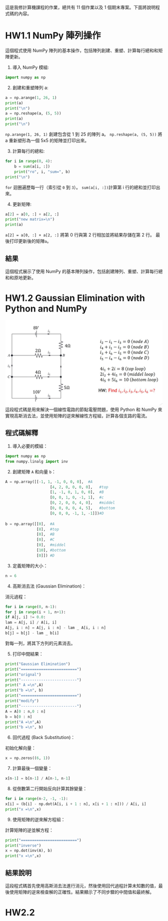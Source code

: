 這是我修計算機課程的作業，總共有 11 個作業以及 1 個期末專案。下面將說明程式碼的內容。

# HW1.1 NumPy 陣列操作

這個程式使用 NumPy 陣列的基本操作，包括陣列創建、重塑、計算每行總和和矩陣更新。

1. 導入 NumPy 模組:

```python
import numpy as np
```

2. 創建和重塑陣列 a:

```python
a = np.arange(1, 26, 1)
print(a)
print("\n")
a = np.reshape(a, (5, 5))
print(a)
print("\n")
```

`np.arange(1, 26, 1)` 創建包含從 1 到 25 的陣列 a。
`np.reshape(a, (5, 5))` 將 a 重新塑形為一個 5x5 的矩陣並打印出來。

3. 計算每行的總和:

```python
for i in range(0, 4):
    b = sum(a[i, :])
    print("ro", i, "sum=", b)
print("\n")
```

`for` 迴圈遍歷每一行（索引從 `0` 到 `3`）。
`sum(a[i, :])`計算第 i 行的總和並打印出來。

4. 更新矩陣:

```python
a[2] = a[0, :] + a[2, :]
print("new matrix=\n")
print(a)
```

`a[2] = a[0, :] + a[2, :]` 將第 0 行與第 2 行相加並將結果存儲在第 2 行。
最後打印更新後的矩陣`a`。

## 結果

這個程式展示了使用 NumPy 的基本陣列操作，包括創建陣列、重塑、計算每行總和和原地更新。

# HW1.2 Gaussian Elimination with Python and NumPy

![電路圖](photo/Electric_circuit.jpg)
這段程式碼是用來解決一個線性電路的節點電壓問題，使用 Python 和 NumPy 來實現高斯消去法，並使用矩陣的逆來解線性方程組，計算各個支路的電流。

## 程式碼解釋

1. 導入必要的模組：

```python
import numpy as np
from numpy.linalg import inv
```

2. 創建矩陣 `A` 和向量 `b`：

```python
A = np.array([[-1, 1, -1, 0, 0, 0],  #A
                    [4, 2, 0, 0, 0, 0],   #top
                    [1, -1, 0, 1, 0, 0],  #B
                    [0, 0, 1, 0, -1, 1],  #c
                    [0, 2, 0, 0, 4, 0],   #middel
                    [0, 0, 0, 0, 4, 5],   #bottom
                    [0, 0, 0, -1, 1, -1]])#D

b = np.array([[0],  #A
              [8],  #top
              [0],  #B
              [0],  #C
              [0],  #middel
              [10], #bottom
              [0]]) #D
```

3. 定義矩陣的大小：

```python
n = 6
```

4. 高斯消去法 (Gaussian Elimination)：

消元過程：

```python
for i in range(0, n-1):
for j in range(i + 1, n+1):
if A[j, i] != 0.0:
lam = A[j, i] / A[i, i]
A[j, i : n] = A[j, i : n] - lam _ A[i, i : n]
b[j] = b[j] - lam _ b[i]
```

對每一列，將其下方列的元素消去。

5. 打印中間結果：

```python
print("Gaussian Elimination")
print("=========================")
print("orignal")
print("-------------------------")
print(" A =\n",A)
print("b =\n", b)
print("=========================")
print("modify")
print("-------------------------")
A = A[0 : n,0 : n]
b = b[0 : n]
print("A =\n",A)
print("b =\n", b)
```

6. 回代過程 (Back Substitution)：

初始化解向量：

```python
x = np.zeros((6, 1))
```

7. 計算最後一個變量：

```python
x[n-1] = b[n-1] / A[n-1, n-1]
```

8. 從倒數第二行開始反向計算其餘變量：

```python
for i in range(n-2, -1, -1):
x[i] = (b[i] - np.dot(A[i, i + 1 : n], x[i + 1 : n])) / A[i, i]
print("x =\n",x)
```

9. 使用矩陣的逆來解方程組：

計算矩陣的逆並解方程：

```python
print("=========================")
print("inverse")
x = np.dot(inv(A), b)
print("x =\n",x)
```

## 結果說明

這段程式碼首先使用高斯消去法進行消元，然後使用回代過程計算未知數的值，最後使用矩陣的逆來檢查解的正確性。結果顯示了不同步驟的中間值和最終解。

# HW2.2
